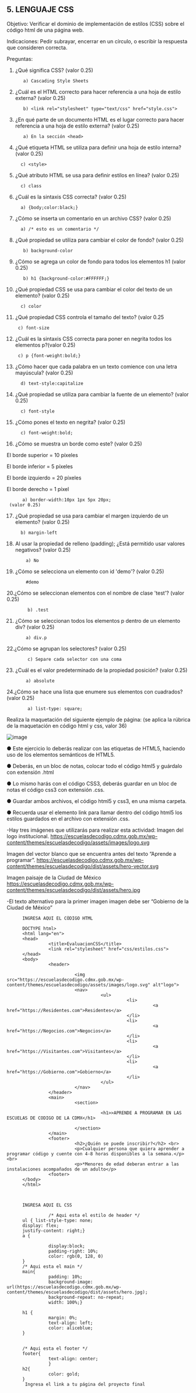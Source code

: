 ## 5. LENGUAJE CSS

Objetivo: Verificar el dominio de implementación de estilos (CSS) sobre el código html de
una página web.

Indicaciones: Pedir subrayar, encerrar en un círculo, o escribir la respuesta que
consideren correcta.

Preguntas:

1. ¿Qué significa CSS? (valor 0.25)

          a) Cascading Style Sheets
          
          
2. ¿Cuál es el HTML correcto para hacer referencia a una hoja de estilo externa?
(valor 0.25)

         
          b) <link rel="stylesheet" type="text/css" href="style.css">
          
          
3. ¿En qué parte de un documento HTML es el lugar correcto para hacer referencia a
una hoja de estilo externa? (valor 0.25)

          a) En la sección <head>
          
          
 4. ¿Qué etiqueta HTML se utiliza para definir una hoja de estilo interna? (valor 0.25)
 
         
          c) <style>
          
 5. ¿Qué atributo HTML se usa para definir estilos en línea? (valor 0.25)

         
          c) class
          
 6. ¿Cuál es la sintaxis CSS correcta? (valor 0.25)

          a) {body;color:black;}
          
          
 7. ¿Cómo se inserta un comentario en un archivo CSS? (valor 0.25)

          a) /* esto es un comentario */
         
8. ¿Qué propiedad se utiliza para cambiar el color de fondo? (valor 0.25)

          
          b) background-color
          
          
9. ¿Cómo se agrega un color de fondo para todos los elementos h1 (valor 0.25)
  
          
          b) h1 {background-color:#FFFFFF;}
          
  
10. ¿Qué propiedad CSS se usa para cambiar el color del texto de un elemento? (valor 0.25)
  
     
          c) color
  
 11. ¿Qué propiedad CSS controla el tamaño del texto? (valor 0.25
  
          
          c) font-size
         
  
 12. ¿Cuál es la sintaxis CSS correcta para poner en negrita todos los elementos p?(valor 0.25)
  
         
          c) p {font-weight:bold;}
          
  
13. ¿Cómo hacer que cada palabra en un texto comience con una letra mayúscula? (valor 0.25)
  
          
          d) text-style:capitalize
  
14. ¿Qué propiedad se utiliza para cambiar la fuente de un elemento? (valor 0.25)
  
          
          c) font-style
  
15. ¿Cómo pones el texto en negrita? (valor 0.25)
  
          
          c) font-weight:bold;
  
16. ¿Cómo se muestra un borde como este? (valor 0.25)

El borde superior = 10 píxeles

El borde inferior = 5 píxeles

El borde izquierdo = 20 píxeles

El borde derecho = 1 píxel
  
          a) border-width:10px 1px 5px 20px;
     (valor 0.25)
          
17. ¿Qué propiedad se usa para cambiar el margen izquierdo de un elemento? (valor 0.25)

          
          b) margin-left
          
18. Al usar la propiedad de relleno (padding); ¿Está permitido usar valores negativos? (valor 0.25)

            a) No
            
            
 19. ¿Cómo se selecciona un elemento con id 'demo'? (valor 0.25)
 
           
             #demo
           
            
20.¿Cómo se seleccionan elementos con el nombre de clase 'test'? (valor 0.25)

           
            b) .test
            
            
21. ¿Cómo se seleccionan todos los elementos p dentro de un elemento div? (valor 0.25)

            a) div.p
           
            
22.¿Cómo se agrupan los selectores? (valor 0.25)

            
            c) Separe cada selector con una coma
            
23. ¿Cuál es el valor predeterminado de la propiedad posición? (valor 0.25)

            a) absolute
            
            
 24.¿Cómo se hace una lista que enumere sus elementos con cuadrados? (valor 0.25)
 
            a) list-type: square;
            
            
Realiza la maquetación del siguiente ejemplo de página: (se aplica la rúbrica de la
maquetación en código html y css, valor 36)

![image](https://user-images.githubusercontent.com/91554777/166742177-b3cc2bfc-7768-42e4-b4f0-dcc2a1473935.png)

● Este ejercicio lo deberás realizar con las etiquetas de HTML5, haciendo uso de los elementos semánticos de HTML5.

● Deberás, en un bloc de notas, colocar todo el código html5 y guárdalo con extensión .html

● Lo mismo harás con el código CSS3, deberás guardar en un bloc de notas el código css3 con extensión .css.

● Guardar ambos archivos, el código html5 y css3, en una misma carpeta.

● Recuerda usar el elemento link para llamar dentro del código html5 los estilos guardados en el archivo con extensión .css.

-Hay tres imágenes que utilizarás para realizar esta actividad:
Imagen del logo institucional.
https://escuelasdecodigo.cdmx.gob.mx/wp-content/themes/escuelasdecodigo/assets/images/logo.svg

Imagen del vector blanco que se encuentra antes del texto “Aprende a programar”. https://escuelasdecodigo.cdmx.gob.mx/wp-content/themes/escuelasdecodigo/dist/assets/hero-vector.svg

Imagen paisaje de la Ciudad de México
https://escuelasdecodigo.cdmx.gob.mx/wp-content/themes/escuelasdecodigo/dist/assets/hero.jpg

-El texto alternativo para la primer imagen imagen debe ser “Gobierno de la Ciudad de México”


          INGRESA AQUI EL CÓDIGO HTML
          
          DOCTYPE html>
          <html lang="en">
          <head>
                    <title>EvaluacionCSS</title>
                    <link rel="stylesheet" href="css/estilos.css">
          </head>
          <body>
                    <header>

                              <img src="https://escuelasdecodigo.cdmx.gob.mx/wp-content/themes/escuelasdecodigo/assets/images/logo.svg" alt"logo"> 
                              <nav>
                                        <ul>
                                                  <li>
                                                            <a href="https://Residentes.com">Residentes</a>
                                                  </li>
                                                  <li>
                                                            <a href="https://Negocios.com">Negocios</a>
                                                  </li>
                                                  <li>
                                                            <a href="https://Visitantes.com">Visitantes</a>
                                                  </li>
                                                  <li>
                                                            <a href="https://Gobierno.com">Gobierno</a>
                                                  </li>
                                        </ul>
                              </nav>
                    </header>
                    <main>
                              <section>

                                        <h1>>APRENDE A PROGRAMAR EN LAS ESCUELAS DE CODIGO DE LA CDMX</h1>

                              </section>
                    </main>
                    <footer>
                              <h2>¿Quién se puede inscribir?</h2> <br>
                              <p>Cualquier persona que quiera aprender a programar código y cuente con 4-8 horas disponibles a la semana.</p> <br>
                              <p>*Menores de edad deberan entrar a las instalaciones acompañados de un adulto</p>
                    <footer>
          </body>
          </html>


          
          INGRESA AQUI EL CSS
          
                    /* Aqui esta el estilo de header */
          ul { list-style-type: none;
          display: flex;
          justify-content: right;}
          a {

                    display:block;
                    padding-right: 10%;
                    color: rgb(0, 128, 0)
          }
          /* Aqui esta el main */
          main{
                    padding: 10%; 
                    background-image: url(https://escuelasdecodigo.cdmx.gob.mx/wp-content/themes/escuelasdecodigo/dist/assets/hero.jpg);
                    background-repeat: no-repeat;
                    width: 100%;}

          h1 {
                    margin: 0%;
                    text-align: left;
                    color: aliceblue;
          }	


          /* Aqui esta el footer */
          footer{ 
                    text-align: center;
                    }
          h2{
                    color: gold;
          }
           Ingresa el link a tu página del proyecto final
